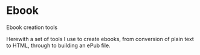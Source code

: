 # Ebook
Ebook creation tools

Herewith a set of tools I use to create ebooks, from conversion of plain text to HTML, through to building an ePub file.
